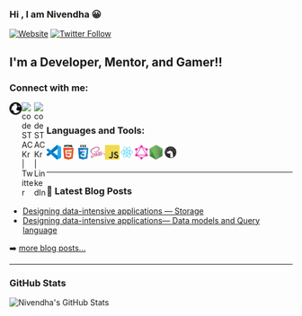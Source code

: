 ### Hi , I am Nivendha 😀

[![Website](https://img.shields.io/website?label=nivendha&style=for-the-badge&url=https://nivendha.me)](https://nivendha.me)
[![Twitter Follow](https://img.shields.io/twitter/follow/nivendha?color=1DA1F2&logo=twitter&style=for-the-badge)](https://twitter.com/intent/follow?original_referer=https://twitter.com/nivendha)

## I'm a Developer, Mentor, and Gamer!!

### Connect with me:

[<img align="left" alt="codeSTACKr.com" width="22px" src="https://raw.githubusercontent.com/iconic/open-iconic/master/svg/globe.svg" />][website]
[<img align="left" alt="codeSTACKr | Twitter" width="22px" src="https://cdn.jsdelivr.net/npm/simple-icons@v3/icons/twitter.svg" />][twitter]
[<img align="left" alt="codeSTACKr | LinkedIn" width="22px" src="https://cdn.jsdelivr.net/npm/simple-icons@v3/icons/linkedin.svg" />][linkedin]

<br />

### Languages and Tools:

<img align="left" alt="Visual Studio Code" width="26px" src="https://raw.githubusercontent.com/github/explore/80688e429a7d4ef2fca1e82350fe8e3517d3494d/topics/visual-studio-code/visual-studio-code.png" />
<img align="left" alt="HTML5" width="26px" src="https://raw.githubusercontent.com/github/explore/80688e429a7d4ef2fca1e82350fe8e3517d3494d/topics/html/html.png" />
<img align="left" alt="CSS3" width="26px" src="https://raw.githubusercontent.com/github/explore/80688e429a7d4ef2fca1e82350fe8e3517d3494d/topics/css/css.png" />
<img align="left" alt="Sass" width="26px" src="https://raw.githubusercontent.com/github/explore/80688e429a7d4ef2fca1e82350fe8e3517d3494d/topics/sass/sass.png" />
<img align="left" alt="JavaScript" width="26px" src="https://raw.githubusercontent.com/github/explore/80688e429a7d4ef2fca1e82350fe8e3517d3494d/topics/javascript/javascript.png" />
<img align="left" alt="React" width="26px" src="https://raw.githubusercontent.com/github/explore/80688e429a7d4ef2fca1e82350fe8e3517d3494d/topics/react/react.png" />
<img align="left" alt="GraphQL" width="26px" src="https://raw.githubusercontent.com/github/explore/80688e429a7d4ef2fca1e82350fe8e3517d3494d/topics/graphql/graphql.png" />
<img align="left" alt="Node.js" width="26px" src="https://raw.githubusercontent.com/github/explore/80688e429a7d4ef2fca1e82350fe8e3517d3494d/topics/nodejs/nodejs.png" />
<img align="left" alt="Deno" width="26px" src="https://raw.githubusercontent.com/github/explore/361e2821e2dea67711cde99c9c40ed357061cf27/topics/deno/deno.png" />

<br />
<br />

---

### 📕 Latest Blog Posts

<!-- BLOG-POST-LIST:START -->
- [Designing data-intensive applications — Storage](https://knivendha.medium.com/designing-data-intensive-applications-storage-7428c66ebc27)
- [Designing data-intensive applications— Data models and Query language](https://knivendha.medium.com/designing-data-intensive-applications-data-models-and-query-language-1f80c017e5cd)
<!-- BLOG-POST-LIST:END -->

➡️ [more blog posts...](https://blog.nivendha.com)

---
### GitHub Stats

  <img align="left" alt="Nivendha's GitHub Stats" src="https://github-readme-stats.vercel.app/api?username=nivendha&show_icons=true&hide_border=true" />


[website]: https://nivendha.me/
[twitter]: https://twitter.com/nivendha
[linkedin]: https://linkedin.com/in/nivendha
